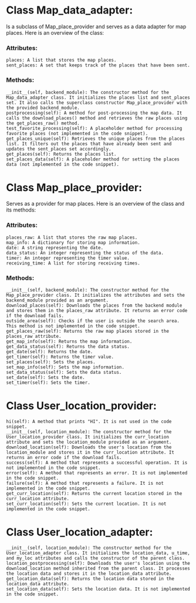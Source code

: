 # Class Map_data_adapter: 
Is a subclass of Map_place_provider and serves as a data adapter for map places. Here is an overview of the class:

### Attributes:

    places: A list that stores the map places.
    sent_places: A set that keeps track of the places that have been sent.

### Methods:

    __init__(self, backend_module): The constructor method for the Map_data_adapter class. It initializes the places list and sent_places set. It also calls the superclass constructor Map_place_provider with the provided backend_module.
    postprocessing(self): A method for post-processing the map data. It calls the download_places() method and retrieves the raw places using the get_places_raw() method.
    test_favorite_processing(self): A placeholder method for processing favorite places (not implemented in the code snippet).
    get_places_unique(self): Retrieves the unique places from the places list. It filters out the places that have already been sent and updates the sent_places set accordingly.
    get_places(self): Returns the places list.
    set_places_data(self): A placeholder method for setting the places data (not implemented in the code snippet).
	
	
	
	
	
	
# Class Map_place_provider: 
Serves as a provider for map places. Here is an overview of the class and its methods:

### Attributes:

    places_raw: A list that stores the raw map places.
    map_info: A dictionary for storing map information.
    date: A string representing the date.
    data_status: An integer representing the status of the data.
    timer: An integer representing the timer value.
    receiving_time: A list for storing receiving times.

### Methods:

    __init__(self, backend_module): The constructor method for the Map_place_provider class. It initializes the attributes and sets the backend_module provided as an argument.
    download_places(self): Downloads the places from the backend module and stores them in the places_raw attribute. It returns an error code if the download fails.
    outside_area(self): Checks if the user is outside the search area. This method is not implemented in the code snippet.
    get_places_raw(self): Returns the raw map places stored in the places_raw attribute.
    get_map_info(self): Returns the map information.
    get_data_status(self): Returns the data status.
    get_date(self): Returns the date.
    get_timer(self): Returns the timer value.
    set_places(self): Sets the places.
    set_map_info(self): Sets the map information.
    set_data_status(self): Sets the data status.
    set_date(self): Sets the date.
    set_timer(self): Sets the timer.
	
	
	
	
	
# Class User_location_provider:

    hi(self): A method that prints "HI". It is not used in the code snippet.
    __init__(self, location_module): The constructor method for the User_location_provider class. It initializes the curr_location attribute and sets the location_module provided as an argument.
    download_location(self): Downloads the user's location from the location_module and stores it in the curr_location attribute. It returns an error code if the download fails.
    success(self): A method that represents a successful operation. It is not implemented in the code snippet.
    error(self): A method that represents an error. It is not implemented in the code snippet.
    failure(self): A method that represents a failure. It is not implemented in the code snippet.
    get_curr_location(self): Returns the current location stored in the curr_location attribute.
    set_curr_location(self): Sets the current location. It is not implemented in the code snippet.
	
	
	
	
# Class User_location_adapter:

    __init__(self, location_module): The constructor method for the User_location_adapter class. It initializes the location_data, u_time, and my_loc attributes and calls the constructor of the parent class.
    location_postprocessing(self): Downloads the user's location using the download_location method inherited from the parent class. It processes the location data and stores it in the location_data attribute.
    get_location_data(self): Returns the location data stored in the location_data attribute.
    set_location_data(self): Sets the location data. It is not implemented in the code snippet.
	
